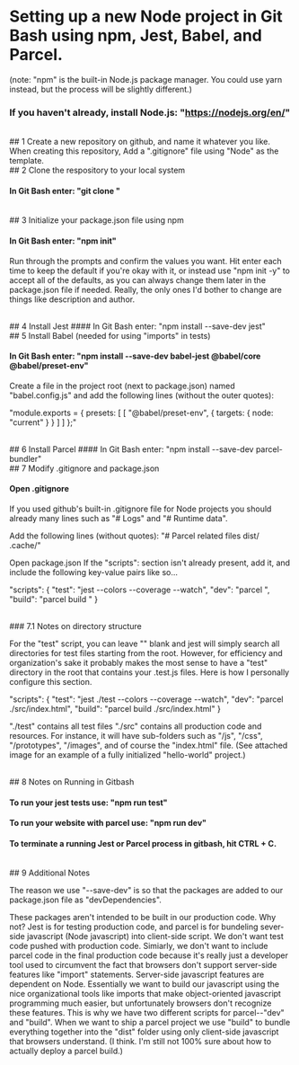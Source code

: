 # Setting up a new Node project in Git Bash using npm, Jest, Babel, and Parcel.
(note: "npm" is the built-in Node.js package manager. You could use yarn instead, but the process will be slightly different.)

### If you haven't already, install Node.js: "https://nodejs.org/en/"

<br>
## 1 Create a new repository on github, and name it whatever you like.
When creating this repository, Add a ".gitignore" file using "Node" as the template.

<br>
## 2 Clone the respository to your local system

#### In Git Bash enter: "git clone <insert your repository url here>"

<br>
## 3 Initialize your package.json file using npm

#### In Git Bash enter: "npm init"

Run through the prompts and confirm the values you want.  Hit enter each time to keep the default if you're okay with it, or instead use "npm init -y" to accept all of the defaults, as you can always change them later in the package.json file if needed. Really, the only ones I'd bother to change are things like description and author.

<br>
## 4 Install Jest
#### In Git Bash enter: "npm install --save-dev jest"

<br>
## 5 Install Babel (needed for using "imports" in tests)

#### In Git Bash enter: "npm install --save-dev babel-jest @babel/core @babel/preset-env"

Create a file in the project root (next to package.json) named "babel.config.js" and add the following lines (without the outer quotes):

"module.exports = {
	presets: [
		[
			"@babel/preset-env",
			{
				targets: {
					node: "current"
				}
			}
		]
	]
};"

<br>
## 6 Install Parcel
#### In Git Bash enter: "npm install --save-dev parcel-bundler"

<br>
## 7 Modify .gitignore and package.json

#### Open .gitignore
If you used github's built-in .gitignore file for Node projects you should already many lines such as "# Logs" and "# Runtime data".

Add the following lines (without quotes):
"# Parcel related files
dist/
.cache/"

Open package.json
If the "scripts": section isn't already present, add it, and include the following key-value pairs like so...

"scripts": {
	"test": "jest <test directory> --colors --coverage --watch",
	"dev": "parcel <your entry file>",
	"build": "parcel build <your entry file>"
  }
	
<br>
### 7.1 Notes on directory structure

For the "test" script, you can leave "<test directory>" blank and jest will simply search all directories for test files starting from the root.  However, for efficiency and organization's sake it probably makes the most sense to have a "test" directory in the root that contains your .test.js files.  Here is how I personally configure this section.

"scripts": {
	"test": "jest ./test --colors --coverage --watch",
	"dev": "parcel ./src/index.html",
	"build": "parcel build ./src/index.html"
	}

"./test" contains all test files
"./src" contains all production code and resources. For instance, it will have sub-folders such as "/js", "/css", "/prototypes", "/images", and of course the "index.html" file. (See attached image for an example of a fully initialized "hello-world" project.)

<br>
## 8 Notes on Running in Gitbash

#### To run your jest tests use: "npm run test"

#### To run your website with parcel use: "npm run dev"

#### To terminate a running Jest or Parcel process in gitbash, hit CTRL + C.

<br>
## 9 Additional Notes

The reason we use "--save-dev" is so that the packages are added to our package.json file as "devDependencies".

These packages aren't intended to be built in our production code.  Why not?  Jest is for testing production code, and parcel is for bundeling sever-side javascript (Node javascript) into client-side script. We don't want test code pushed with production code.  Simiarly, we don't want to include parcel code in the final production code because it's really just a developer tool used to circumvent the fact that browsers don't support server-side features like "import" statements. Server-side javascript features are dependent on Node.  Essentially we want to build our javascript using the nice organizational tools like imports that make object-oriented javascript programming much easier, but unfortunately browsers don't recognize these features. This is why we have two different scripts for parcel--"dev" and "build".  When we want to ship a parcel project we use "build" to bundle everything together into the "dist" folder using only client-side javascript that browsers understand. (I think. I'm still not 100% sure about how to actually deploy a parcel build.)
